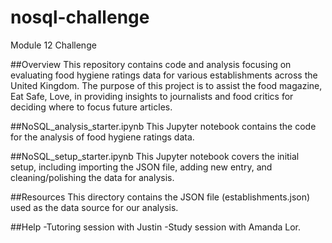 # nosql-challenge
Module 12 Challenge

##Overview
This repository contains code and analysis focusing on evaluating food hygiene ratings data for various establishments across the United Kingdom. The purpose of this project is to assist the food magazine, Eat Safe, Love, in providing insights to journalists and food critics for deciding where to focus future articles.

##NoSQL_analysis_starter.ipynb
This Jupyter notebook contains the code for the analysis of food hygiene ratings data.

##NoSQL_setup_starter.ipynb
This Jupyter notebook covers the initial setup, including importing the JSON file, adding new entry, and cleaning/polishing the data for analysis.

##Resources
This directory contains the JSON file (establishments.json) used as the data source for our analysis.

##Help
-Tutoring session with Justin -Study session with Amanda Lor.
